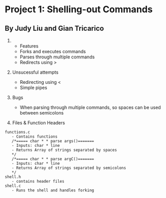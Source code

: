 # Project 1: Shelling-out Commands
## By Judy Liu and Gian Tricarico

1. - Features
   - Forks and executes commands
   - Parses through multiple commands 
   - Redirects using >
  
2. Unsucessful attempts
   - Redirecting using <
   - Simple pipes
   
3. Bugs
   - When parsing through multiple commands, so spaces can be used between semicolons
4. Files & Function Headers

```
functions.c 
   - Contains functions
   /*===== char * * parse args()=======
   - Inputs: char * line
   - Returns Array of strings separated by spaces
   */
   /*===== char * * parse argC()=======
   - Inputs: char * line
   - Returns Array of strings separated by semicolons
   */
shell.h
   - contains header files
shell.c
   - Runs the shell and handles forking
```
